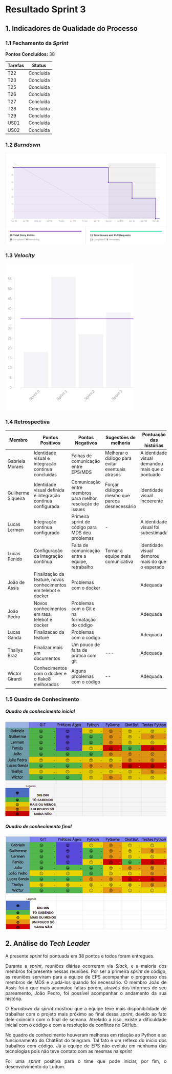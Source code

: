# Resultado Sprint 3

## 1. Indicadores de Qualidade do Processo

### 1.1 Fechamento da _Sprint_

**Pontos Concluídos:** 38

|Tarefas | Status |
|--|--|
| T22 | Concluída |
| T23 | Concluída |
| T25 | Concluída |
| T26 | Concluída |
| T27 | Concluída |
| T28 | Concluída |
| T29 | Concluída |
| US01 | Concluída |
| US02 | Concluída |

### 1.2 _Burndown_

![](./imagens/burndown-sprint3.png)

### 1.3 _Velocity_

![](./imagens/velocity-sprint3.png)

### 1.4 Retrospectiva

|Membro|Pontos Positivos|Pontos Negativos|Sugestões de melhoria| Pontuação das histórias |
|---|------|-----|---|---|
|Gabriela Moraes| Identidade visual e integração continua concluídas | Falhas de comunicação entre EPS/MDS | Melhorar o diálogo para evitar eventuais atrasos | A identidade visual demandou mais que o pontuado |
|Guilherme Siqueira|Identidade visual definida e integração contínua configurada|Comunicação entre membros para melhor resolução de issues|Forçar diálogos mesmo que pareça desnecessário|Identidade visual incoerente
|Lucas Lermen|Integração contínua configurado | Primeira sprint de código para MDS deu problemas| - |A identidade visual foi subestimada|
|Lucas Penido| Configuração da Integração contínua | Falta de comunicação entre a equipe, retrabalho | Tornar a equipe mais comunicativa | Identidade visual demorou mais do que o esperado |
|João de Assis|Finalização da feature, novos conhecimentos em telebot e docker|Problemas com o docker||Adequada
|João Pedro|Novos conhecimentos em rasa, telebot e docker|Problemas com o Git e na formatação do código||Adequada|
|Lucas Ganda|Finalizacao da feature|Problemas com o codigo ||Adequada|
|Thallys Braz|Finalizar mais um documentos|Um pouco de falta de pratica com git| --- | Adequada
|Wictor Girardi|Conhecimentos com o docker e o flake8 melhorados|Alguns problemas com o código|--|Adequada

### 1.5 Quadro de Conhecimento

##### Quadro de conhecimento inicial

![](./imagens/quadroconhecimento-sprint2.png)

##### Quadro de conhecimento final

![](./imagens/quadroconhecimento-sprint3.png)

## 2. Análise do _Tech Leader_

<p align = "justify">A presente <i>sprint</i> foi pontuada em 38 pontos e todos foram entregues.

<p align = "justify">Durante a <i>sprint</i>, reuniões diárias ocorreram via <i>Slack</i>, e a maioria dos membros foi presente nessas reuniões. Por ser a primeira <i>sprint</i> de código, as reuniões serviram para a equipe de EPS acompanhar o progresso dos membros de MDS e ajudá-los quando foi necessário. O membro João de Assis foi o que mais acumulou faltas porém, através dos informes de seu pareamento, João Pedro, foi possível acompanhar o andamento da sua história.

<p align = "justify">O <i>Burndown</i> da <i>sprint</i> mostrou que a equipe teve mais disponibilidade de trabalhar com o projeto mais próximo ao final dessa <i>sprint</i>, devido ao fato dele coincidir com o final de semana. Atrelado a isso, existe a dificuldade inicial com o código e com a resolução de conflitos no GitHub.

<p align = "justify">No quadro de conhecimento houveram melhoras em relação ao Python e ao funcionamento do ChatBot do telegram. Tal fato é um reflexo do início dos trabalhos com código. Já a equipe de EPS não evoluiu em nenhuma das tecnologias pois não teve contato com as mesmas na <i>sprint</i>

<p align = "justify"> Foi uma <i>sprint</i> positiva para o time que pode iniciar, por fim, o desenvolvimento do Ludum.


